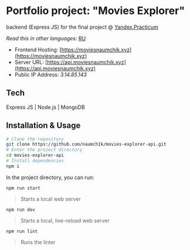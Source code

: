 # Portfolio project: "Movies Explorer"

backend (Express JS) for the final project @ [Yandex.Practicum](https://practicum.yandex.com/web/ "Web Development Program")

*Read this in other languages:* [RU](https://github.com/naumch1k/movies-explorer-api/blob/main/README.RU.md)

* Frontend Hosting: [https://moviesnaumchik.xyz](https://moviesnaumchik.xyz)
* Server URL: [https://api.moviesnaumchik.xyz](https://api.moviesnaumchik.xyz)
* Public IP Address: *3.14.85.143*

## Tech
Express JS | Node.js | MongoDB

## Installation & Usage

```bash
# Clone the repository
git clone https://github.com/naumch1k/movies-explorer-api.git
# Enter the project directory
cd movies-explorer-api
# Install dependencies
npm i
```
In the project directory, you can run:

`npm run start`

> Starts a local web server

`npm run dev`

> Starts a local, live-reload web server

`npm run lint`

> Runs the linter
